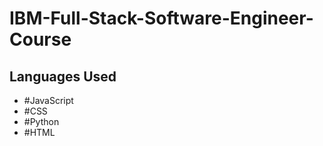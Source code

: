 ﻿# IBM-Full-Stack-Software-Engineer-Course
## Languages Used
- #JavaScript
- #CSS
- #Python
- #HTML
